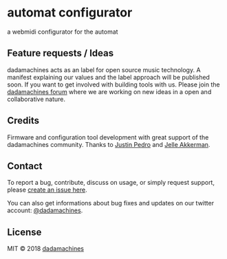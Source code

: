 # automat configurator
a webmidi configurator for the automat


## Feature requests / Ideas
dadamachines acts as an label for open source music technology. 
A manifest explaining our values and the label approach will be published soon.
If you want to get involved with building tools with us. Please join the [dadamachines forum](https://forum.dadamachines.com) where we are working on new ideas in a open and collaborative nature.   


## Credits

Firmware and configuration tool development with great support of the dadamachines community.
Thanks to [Justin Pedro](https://github.com/lefty71) and [Jelle Akkerman](https://github.com/jellea).


## Contact

To report a bug, contribute, discuss on usage, or simply request support, please [create an issue here](https://github.com/dadamachines/automat-software/issues/new).

You can also get informations about bug fixes and updates on our twitter account: [@dadamachines](https://twitter.com/dadamachines).


## License

MIT © 2018 [dadamachines](https://dadamachines.com)
